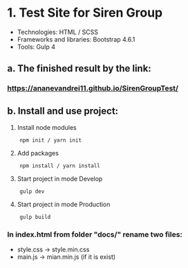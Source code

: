 # 1. Test Site for Siren Group
* Technologies: HTML / SCSS
* Frameworks and libraries: Bootstrap 4.6.1
* Tools: Gulp 4

## a. The finished result by the link:

### https://ananevandrei11.github.io/SirenGroupTest/

## b. Install and use project:
1. Install node modules
```
	npm init / yarn init
```
2. Add packages
```
	npm install / yarn install
```
3. Start project in mode Develop
```
	gulp dev
```
4. Start project in mode Production
```
	gulp build
```
### In index.html from folder "docs/" rename two files:
* style.css -> style.min.css
* main.js -> mian.min.js (if it is exist)
